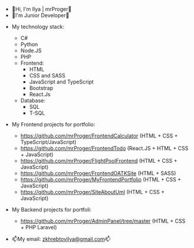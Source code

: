 - 👋Hi, I'm Ilya | mrProger👋
- 👶I'm Junior Developer👶
+ My technology stack:
  + C#
  + Python
  + Node.JS
  + PHP
  + Frontend:
    + HTML
    + CSS and SASS
    + JavaScript and TypeScript
    + Bootstrap
    + React.Js
  + Database:
    + SQL
    + T-SQL

+ My Frontend projects for portfolio:
  + https://github.com/mrProger/FrontendCalculator (HTML + CSS + TypeScript/JavaScript)
  + https://github.com/mrProger/FrontendTodo (React.JS + HTML + CSS + JavaScript)
  + https://github.com/mrProger/FlightPoolFrontend (HTML + CSS + JavaScript)
  + https://github.com/mrProger/FrontendOATKSite (HTML + SASS)
  + https://github.com/mrProger/MyFrontendPortfolio (HTML + CSS + JavaScript)
  + https://github.com/mrProger/SiteAboutUml (HTML + CSS + JavaScript)

+ My Backend projects for portfoli:
  + https://github.com/mrProger/AdminPanel/tree/master (HTML + CSS + PHP Laravel) 

- 📫My email: zkhrebtovilya@gmail.com📫
